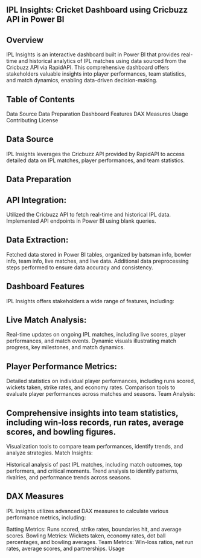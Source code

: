 ## IPL Insights: Cricket Dashboard using Cricbuzz API in Power BI
## Overview
IPL Insights is an interactive dashboard built in Power BI that provides real-time and historical analytics of IPL matches using data sourced from the Cricbuzz API via RapidAPI. This comprehensive dashboard offers stakeholders valuable insights into player performances, team statistics, and match dynamics, enabling data-driven decision-making.

## Table of Contents
Data Source
Data Preparation
Dashboard Features
DAX Measures
Usage
Contributing
License

## Data Source
IPL Insights leverages the Cricbuzz API provided by RapidAPI to access detailed data on IPL matches, player performances, and team statistics.

## Data Preparation

## API Integration:
Utilized the Cricbuzz API to fetch real-time and historical IPL data.
Implemented API endpoints in Power BI using blank queries.


## Data Extraction:
Fetched data stored in Power BI tables, organized by batsman info, bowler info, team info, live matches, and live data.
Additional data preprocessing steps performed to ensure data accuracy and consistency.


## Dashboard Features
IPL Insights offers stakeholders a wide range of features, including:


## Live Match Analysis:
Real-time updates on ongoing IPL matches, including live scores, player performances, and match events.
Dynamic visuals illustrating match progress, key milestones, and match dynamics.


## Player Performance Metrics:
Detailed statistics on individual player performances, including runs scored, wickets taken, strike rates, and economy rates.
Comparison tools to evaluate player performances across matches and seasons.
Team Analysis:

## Comprehensive insights into team statistics, including win-loss records, run rates, average scores, and bowling figures.
Visualization tools to compare team performances, identify trends, and analyze strategies.
Match Insights:

Historical analysis of past IPL matches, including match outcomes, top performers, and critical moments.
Trend analysis to identify patterns, rivalries, and performance trends across seasons.

## DAX Measures
IPL Insights utilizes advanced DAX measures to calculate various performance metrics, including:

Batting Metrics: Runs scored, strike rates, boundaries hit, and average scores.
Bowling Metrics: Wickets taken, economy rates, dot ball percentages, and bowling averages.
Team Metrics: Win-loss ratios, net run rates, average scores, and partnerships.
Usage





